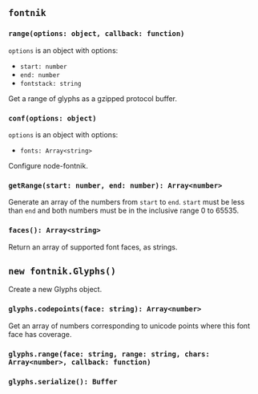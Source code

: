 ## `fontnik`

### `range(options: object, callback: function)`

`options` is an object with options:

* `start: number`
* `end: number`
* `fontstack: string`

Get a range of glyphs as a gzipped protocol buffer.

### `conf(options: object)`

`options` is an object with options:

* `fonts: Array<string>`

Configure node-fontnik.

### `getRange(start: number, end: number): Array<number>`

Generate an array of the numbers from `start` to `end`. `start` must be
less than `end` and both numbers must be in the inclusive range 0 to 65535.

### `faces(): Array<string>`

Return an array of supported font faces, as strings.

## `new fontnik.Glyphs()`

Create a new Glyphs object.

### `glyphs.codepoints(face: string): Array<number>`

Get an array of numbers corresponding to unicode points where this font face
has coverage.

### `glyphs.range(face: string, range: string, chars: Array<number>, callback: function)`

### `glyphs.serialize(): Buffer`
